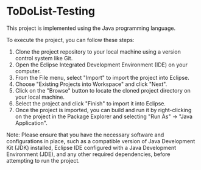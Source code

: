 # ToDoList-Testing

This project is implemented using the Java programming language. 

To execute the project, you can follow these steps:

  1.  Clone the project repository to your local machine using a version control system like Git.
  2.  Open the Eclipse Integrated Development Environment (IDE) on your computer.
  3.  From the File menu, select "Import" to import the project into Eclipse.
  4.  Choose "Existing Projects into Workspace" and click "Next".
  5.  Click on the "Browse" button to locate the cloned project directory on your local machine.
  6.  Select the project and click "Finish" to import it into Eclipse.
  7.  Once the project is imported, you can build and run it by right-clicking on the project in the Package Explorer and selecting "Run As" -> "Java Application".      
  
Note: Please ensure that you have the necessary software and configurations in place, such as a compatible version of Java Development Kit (JDK) installed, Eclipse IDE configured with a Java Development Environment (JDE), and any other required dependencies, before attempting to run the project.
